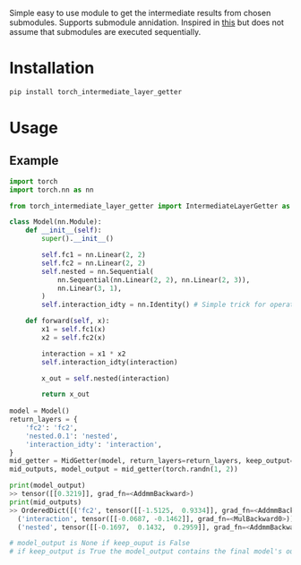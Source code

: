 Simple easy to use module to get the intermediate results from chosen submodules. Supports submodule annidation. Inspired in [this](https://github.com/pytorch/vision/blob/f76e598d47879dbd917bf5936bbd11ff41632787/torchvision/models/_utils.py#L7) but does not assume that submodules are executed sequentially.

# Installation

```sh
pip install torch_intermediate_layer_getter
```

# Usage
## Example

```python
import torch
import torch.nn as nn

from torch_intermediate_layer_getter import IntermediateLayerGetter as MidGetter

class Model(nn.Module):
    def __init__(self):
        super().__init__()

        self.fc1 = nn.Linear(2, 2)
        self.fc2 = nn.Linear(2, 2)
        self.nested = nn.Sequential(
            nn.Sequential(nn.Linear(2, 2), nn.Linear(2, 3)),
            nn.Linear(3, 1),
        )
        self.interaction_idty = nn.Identity() # Simple trick for operations not performed as modules

    def forward(self, x):
        x1 = self.fc1(x)
        x2 = self.fc2(x)

        interaction = x1 * x2
        self.interaction_idty(interaction)

        x_out = self.nested(interaction)

        return x_out
        
model = Model()
return_layers = {
    'fc2': 'fc2',
    'nested.0.1': 'nested',
    'interaction_idty': 'interaction',
}
mid_getter = MidGetter(model, return_layers=return_layers, keep_output=True)
mid_outputs, model_output = mid_getter(torch.randn(1, 2))

print(model_output)
>> tensor([[0.3219]], grad_fn=<AddmmBackward>)
print(mid_outputs)
>> OrderedDict([('fc2', tensor([[-1.5125,  0.9334]], grad_fn=<AddmmBackward>)),
  ('interaction', tensor([[-0.0687, -0.1462]], grad_fn=<MulBackward0>)),
  ('nested', tensor([[-0.1697,  0.1432,  0.2959]], grad_fn=<AddmmBackward>))])

# model_output is None if keep_ouput is False
# if keep_output is True the model_output contains the final model's output
```
